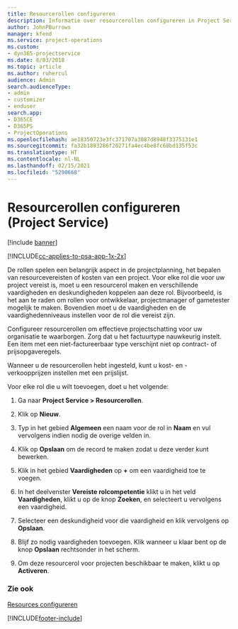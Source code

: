 ```yaml
---
title: Resourcerollen configureren
description: Informatie over resourcerollen configureren in Project Service
author: JohnPBurrows
manager: kfend
ms.service: project-operations
ms.custom:
- dyn365-projectservice
ms.date: 8/03/2018
ms.topic: article
ms.author: ruhercul
audience: Admin
search.audienceType:
- admin
- customizer
- enduser
search.app:
- D365CE
- D365PS
- ProjectOperations
ms.openlocfilehash: ae18350723e3fc371707a3087d8948f3375131e1
ms.sourcegitcommit: fa32b1893286f20271fa4ec4be8fc68bd135f53c
ms.translationtype: HT
ms.contentlocale: nl-NL
ms.lasthandoff: 02/15/2021
ms.locfileid: "5290668"
---
```

# <a name="configure-resource-roles-project-service"></a>Resourcerollen configureren (Project Service)

[!include [banner](../includes/psa-now-project-operations.md)]

[!INCLUDE[cc-applies-to-psa-app-1x-2x](../includes/cc-applies-to-psa-app-1x-2x.md)]

De rollen spelen een belangrijk aspect in de projectplanning, het bepalen van resourcevereisten of kosten van een project. Voor elke rol die voor uw project vereist is, moet u een resourcerol maken en verschillende vaardigheden en deskundigheden koppelen aan deze rol. Bijvoorbeeld, is het aan te raden om rollen voor ontwikkelaar, projectmanager of gametester mogelijk te maken. Bovendien moet u de vaardigheden en de vaardighedenniveaus instellen voor de rol die vereist zijn.  
  
 Configureer resourcerollen om effectieve projectschatting voor uw organisatie te waarborgen.  Zorg dat u het factuurtype nauwkeurig instelt. Een item met een niet-factureerbaar type verschijnt niet op contract- of prijsopgaveregels.  
  
 Wanneer u de resourcerollen hebt ingesteld, kunt u kost- en -verkoopprijzen instellen met een prijslijst.  
  
 Voor elke rol die u wilt toevoegen, doet u het volgende:  
  
1.  Ga naar **Project Service > Resourcerollen**.  
  
2.  Klik op **Nieuw**.  
  
3.  Typ in het gebied **Algemeen** een naam voor de rol in **Naam** en vul vervolgens indien nodig de overige velden in.  
  
4.  Klik op **Opslaan** om de record te maken zodat u deze verder kunt bewerken.  
  
5.  Klik in het gebied **Vaardigheden** op **+** om een vaardigheid toe te voegen.  
  
6.  In het deelvenster **Vereiste rolcompetentie** klikt u in het veld **Vaardigheden**, klikt u op de knop **Zoeken**, en selecteert u vervolgens een vaardigheid.  
  
7.  Selecteer een deskundigheid voor die vaardigheid en klik vervolgens op **Opslaan**.  
  
8.  Blijf zo nodig vaardigheden toevoegen. Klik wanneer u klaar bent op de knop **Opslaan** rechtsonder in het scherm.  
  
9. Om deze resourcerol voor projecten beschikbaar te maken, klikt u op **Activeren**.  
  
### <a name="see-also"></a>Zie ook  
 [Resources configureren](../psa/set-up-resources.md)


[!INCLUDE[footer-include](../includes/footer-banner.md)]